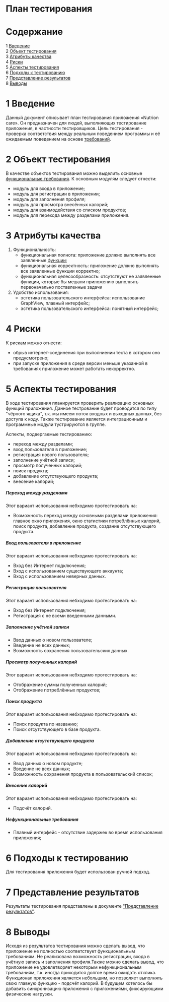 # План тестирования  

# Содержание  
1 [Введение](#introduction)  
2 [Объект тестирования](#items)  
3 [Атрибуты качества](#quality)  
4 [Риски](#risk)  
5 [Аспекты тестирования](#features)  
6 [Подходы к тестированию](#approach)  
7 [Представление результатов](#pass)  
8 [Выводы](#conclusion)  

<a name="introduction"/>  

# 1 Введение  

Данный документ описывает план тестирования приложения «Nutrion care». Он предназначен для людей, выполняющих тестирование приложения, в частности тестировщиков. Цель тестирования - проверка соответствия между реальным поведением программы и её ожидаемым поведением на основе [требований](https://github.com/Khrifon/TRTPO_Project/blob/master/Documents/Requirements%20document.md).

<a name="items"/>  

# 2 Объект тестирования  

В качестве объектов тестирования можно выделить основные [функциональные требования](https://github.com/Khrifon/TRTPO_Project/blob/master/Documents/Requirements%20document.md). К основным модулям следует отнести:  
* модуль для входа в приложение;  
* модуль для регистрации в приложении;  
* модуль для заполнения профиля;
* модуль для просмотра внесённых калорий;
* модуль для взаимодействия со списком продуктов;
* модуль для перехода между разделами приложения.


<a name="quality"/>  

# 3 Атрибуты качества  

1. Функциональность:  
    - функциональная полнота: приложение должно выполнять все заявленные [функции](https://github.com/Khrifon/TRTPO_Project/blob/master/Documents/Requirements%20document.md);
    - функциональная корректность: приложение должно выполнять все заявленные функции корректно;  
    - функциональная целесообразность: отсутствуют не заявленные функции, которые бы мешали приложению выполнять первоначально поставленные задачи
2. Удобство использования:  
    - эстетика пользовательского интерфейса: использование GraphView, плавный интерфейс;
    - эстетика пользовательского интерфейса: понятный интерфейс;


<a name="risk"/>  

# 4 Риски  

К рискам можно отнести:  
* обрыв интернет-соединения при выполниении теста в котором оно предусмотрено;  
* при запуске приложения в среде версии меньше указанной в требованиях приложение может работать некорректно.


<a name="features"/>  

# 5 Аспекты тестирования  

В ходе тестирования планируется проверить реализацию основных функций приложения. Данное тестрование будет проводится по типу "чёрного ящика", т.к. мы имеем поток входных и выходных данных, без доступа к коду. Также тестирование является интеграционным и программные модули тустрируются в группе.

Аспекты, подвергаемые тестированию: 
* переход между разделами;
* вход пользователя в приложение;
* регистрация нового пользователя;
* заполнение учётной записи;
* просмотр полученных калорий;
* поиск продукта;
* добавление отсутствующего продукта;
* внесение калорий;

##### Переход между разделами  
Этот вариант использования небходимо протестировать на:  
* Возможность переход между основными разделами приложения: главное окно приложения, окно статистики потреблённых калорий, поиск продукта, добавление продукта, создание отсутствующего продукта.

##### Вход пользователя в приложение  
Этот вариант использования небходимо протестировать на:  
* Вход без Интернет подключения;  
* Вход с использованием существующего аккаунта;  
* Вход с использованием неверных данных.

##### Регистрация пользователя  
Этот вариант использования небходимо протестировать на:
* Вход без Интернет подключения;  
* Регистрация с не всеми введенными данными.

##### Заполнение учётной записи
* Ввод данных о новом пользователе;  
* Введение не всех данных;   
* Возможность сохранения пользовательских данных.

##### Просмотр полученных калорий  
Этот вариант использования небходимо протестировать на: 
* Отображение суммы полученных калорий;
* Отображение потреблённых продуктов;

##### Поиск продукта  
Этот вариант использования небходимо протестировать на: 
* Поиск продукта по названию;
* Поиск отсутствующего в базе продукта.

##### Добавление отсутствующего продукта  
Этот вариант использования небходимо протестировать на:
* Ввод данных о новом продукте;  
* Введение не всех данных;   
* Возможность сохранения продукта в пользовательский список;  

##### Внесение калорий 
Этот вариант использования небходимо протестировать на:
* Подсчёт калорий. 

##### Нефункциональные требования

* Плавный интерфейс - отсутствие задержек во время использования приложения;

<a name="approach"/>  

# 6 Подходы к тестированию  

Для тестирования приложения будет использован ручной подход.  

<a name="pass"/>  

# 7 Представление результатов  

Результаты тестирования представлены в документе ["Представление результатов"](https://github.com/MaximUlianov/Fly-project/blob/master/testing/TestResults.md).  

<a name="conclusion"/>  

# 8 Выводы  

Исходя из результатов тестирования можно сделать вывод, что приложение не полностью соответствует функциональным требованиям. Не реализована возможность регистрации, входа в учётную запись и заполнения профиля.Также можно сделать вывод, что приложение не удовлетворяет некоторым нефункциональным требованиям, т.к. иногда приходится долгое время ожидать отклика. Функционал приложения является небольшим, но позволяет выполнять свою главную функцию - подсчёт калорий. В будущем хотелось бы добавить синхронизацию приложения с приложениями, фиксирующими физические нагрузки.